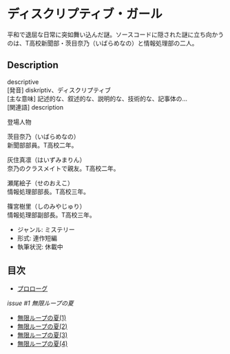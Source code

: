 ディスクリプティブ・ガール
==========================

平和で退屈な日常に突如舞い込んだ謎。ソースコードに隠された謎に立ち向かうのは、T高校新聞部・茨目奈乃（いばらめなの）と情報処理部の二人。

## Description

descriptive  
[発音] diskríptiv、ディスクリプティブ  
[主な意味] 記述的な、叙述的な、説明的な、技術的な、記事体の...  
[関連語] description

登場人物

茨目奈乃（いばらめなの）  
新聞部部員。T高校二年。

灰住真凛（はいずみまりん）  
奈乃のクラスメイトで親友。T高校二年。

瀬尾絵子（せのおえこ）  
情報処理部部長。T高校三年。

篠宮樹里（しのみやじゅり）  
情報処理部副部長。T高校三年。

* ジャンル: ミステリー
* 形式: 連作短編
* 執筆状況: 休載中

## 目次

* [プロローグ](/episodes/001.md)

*issue #1 無限ループの夏*

* [無限ループの夏(1)](/episodes/002.md)
* [無限ループの夏(2)](/episodes/003.md)
* [無限ループの夏(3)](/episodes/004.md)
* [無限ループの夏(4)](/episodes/005.md)
